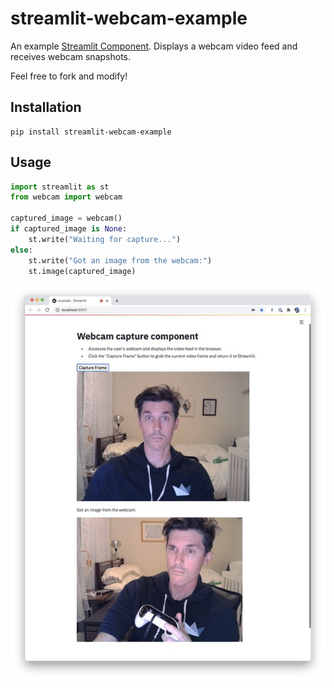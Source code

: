 # streamlit-webcam-example

An example [Streamlit Component](https://www.streamlit.io/components). Displays a webcam video feed and receives
webcam snapshots.

Feel free to fork and modify!

## Installation

```shell
pip install streamlit-webcam-example
```

## Usage

```python
import streamlit as st
from webcam import webcam

captured_image = webcam()
if captured_image is None:
    st.write("Waiting for capture...")
else:
    st.write("Got an image from the webcam:")
    st.image(captured_image)
```

![Screenshot](screenshot.jpeg)
